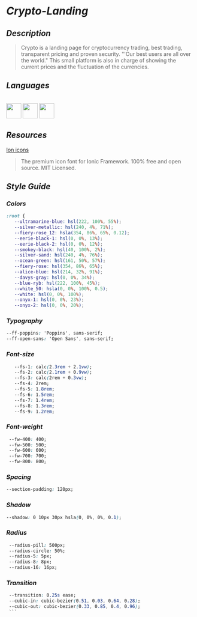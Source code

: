 # _Crypto-Landing_

## _Description_
>Crypto is a landing page for cryptocurrency trading, best trading, transparent pricing and proven security.
"'Our best users are all over the world."
This small platform is also in charge of showing the current prices and the fluctuation of the currencies.

## _Languages_

<link rel="stylesheet" href="devicon.min.css">

<div "style=inline_block"><br>

   <img width="40px" height="40px" src="https://cdn.jsdelivr.net/gh/devicons/devicon/icons/html5/html5-original-wordmark.svg" />
   <img width="40px" height="40px" src="https://cdn.jsdelivr.net/gh/devicons/devicon/icons/css3/css3-original-wordmark.svg" />
   <img width="40px" height="40px" src="https://cdn.jsdelivr.net/gh/devicons/devicon/icons/javascript/javascript-original.svg" />
 
</div>

## _Resources_
[Ion icons](https://ionic.io/ionicons/v2/)
>The premium icon font for Ionic Framework.
100% free and open source. MIT Licensed.

## _Style Guide_

### _Colors_

``` css
:root {
   --ultramarine-blue: hsl(222, 100%, 55%);
   --silver-metallic: hsl(240, 4%, 71%);
   --fiery-rose_12: hsla(354, 86%, 65%, 0.12);
   --eerie-black-1: hsl(0, 0%, 13%);
   --eerie-black-2: hsl(0, 0%, 12%);
   --smokey-black: hsl(40, 100%, 2%);
   --silver-sand: hsl(240, 4%, 76%);
   --ocean-green: hsl(161, 50%, 57%);
   --fiery-rose: hsl(354, 86%, 65%);
   --alice-blue: hsl(214, 32%, 91%);
   --davys-gray: hsl(0, 0%, 34%);
   --blue-ryb: hsl(222, 100%, 45%);
   --white_50: hsla(0, 0%, 100%, 0.5);
   --white: hsl(0, 0%, 100%);
   --onyx-1: hsl(0, 0%, 23%);
   --onyx-2: hsl(0, 0%, 20%);
   ```
   ### _Typography_
   
   ``` css
   --ff-poppins: 'Poppins', sans-serif;
   --ff-open-sans: 'Open Sans', sans-serif;
 
   ```
   ### _Font-size_
   
   ``` css
      --fs-1: calc(2.3rem + 2.1vw);
      --fs-2: calc(2.1rem + 0.9vw);
      --fs-3: calc(2rem + 0.3vw);
      --fs-4: 2rem;
      --fs-5: 1.8rem;
      --fs-6: 1.5rem;
      --fs-7: 1.4rem;
      --fs-8: 1.3rem;
      --fs-9: 1.2rem;
   ```
   
   ### _Font-weight_
   ```css
    --fw-400: 400;
    --fw-500: 500;
    --fw-600: 600;
    --fw-700: 700;
    --fw-800: 800;
   ```
   
  ### _Spacing_
  ```css
  --section-padding: 120px;
  ```
  
  ### _Shadow_
  ```css
  --shadow: 0 10px 30px hsla(0, 0%, 0%, 0.1);
  ```
  
  ### _Radius_
  ```css
   --radius-pill: 500px;
   --radius-circle: 50%;
   --radius-5: 5px;
   --radius-8: 8px;
   --radius-16: 16px;
  ```
  
  ### _Transition_
  ````css
   --transition: 0.25s ease;
   --cubic-in: cubic-bezier(0.51, 0.03, 0.64, 0.28);
   --cubic-out: cubic-bezier(0.33, 0.85, 0.4, 0.96);
   ```
   
   

